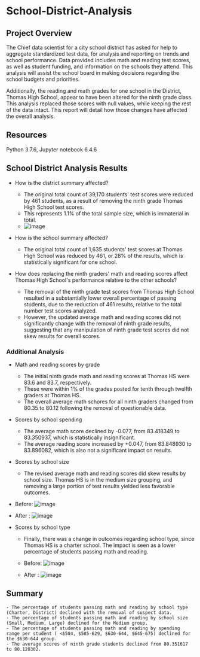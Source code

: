 # School-District-Analysis

## Project Overview
The Chief data scientist for a city school district has asked for help to aggregate standardized test data, for analysis and reporting on trends and school performance.     Data provided includes math and reading test scores, as well as student funding, and information on the schools they attend.    This analysis will assist the school board in making decisions regarding the school budgets and priorities.

Additionally, the reading and math grades for one school in the District, Thomas High School, appear to have been altered for the ninth grade class.  This analysis replaced those scores with null values, while keeping the rest of the data intact.   This report will detail how those changes have affected the overall analysis.

## Resources
Python 3.7.6, Jupyter notebook 6.4.6

##  School District Analysis Results
  - How is the district summary affected?
    - The original total count of 39,170 students' test scores were reduced by 461 students, as a result of removing the ninth grade Thomas High School test scores.
    - This represents 1.1% of the total sample size, which is immaterial in total.
    - ![image](https://user-images.githubusercontent.com/98435855/155897353-22a5cf5d-1587-4cc0-a06d-bb2b67c19f48.png)


  - How is the school summary affected?
    - The original total count of 1,635 students' test scores at Thomas High School was reduced by 461, or 28% of the results, which is statistically significant for one school.
    
  - How does replacing the ninth graders' math and reading scores affect Thomas High School's performance relative to the other schools?
    - The removal of the ninth grade test scores from Thomas High School resulted in a substantially lower overall percentage of passing students, due to the reduction of 461 results, relative to the total number test scores analyzed.
    - However, the updated average math and reading scores did not significantly change with the removal of ninth grade results, suggesting that any manipulation of ninth grade test scores did not skew results for overall scores.
    
### Additional Analysis

  - Math and reading scores by grade 
    - The initial ninth grade math and reading scores at Thomas HS were 83.6 and 83.7, respectively.   
    - These were within 1% of the grades posted for tenth through twelfth graders at Thomas HS.
    - The overall average math schores for all ninth graders changed from 80.35 to 80.12 following the removal of questionable data.
    
  - Scores by school spending
    - The average math score declined by -0.077, from 83.418349 to 83.350937, which is statistically insignificant.
    - The average reading score increased by +0.047, from 83.848930 to 83.896082, which is also not a significant impact on results.
      
  - Scores by school size
    - The revised average math and reading scores did skew results by school size. Thomas HS is in the medium size grouping, and removing a large portion of test results yielded less favorable outcomes.
        
   - Before:
    ![image](https://user-images.githubusercontent.com/98435855/155899134-deea4639-f9ee-456c-8032-4806ec2a1182.png)

   - After :
    ![image](https://user-images.githubusercontent.com/98435855/155899149-16d87719-c907-4139-afa8-e05139cc97ec.png)

      
  - Scores by school type
    - Finally, there was a change in outcomes regarding school type, since Thomas HS is a charter school.  The impact is seen as a lower percentage of students passing math and reading.
      
    - Before:
    ![image](https://user-images.githubusercontent.com/98435855/155899200-eda214fe-e76b-463a-a0ac-da69975f52c4.png)

    - After :
    ![image](https://user-images.githubusercontent.com/98435855/155899213-458ccccd-8998-4e3c-84dc-e955961ada10.png)

## Summary
    - The percentage of students passing math and reading by school type (Charter, District) declined with the removal of suspect data.
    - The percentage of students passing math and reading by school size (Small, Medium, Large) declined for the Medium group.
    - The percentage of students passing math and reading by spending range per student ( <$584, $585-629, $630-644, $645-675) declined for the $630-644 group.
    - The average scores of ninth grade students declined from 80.351617 to 80.120302.
